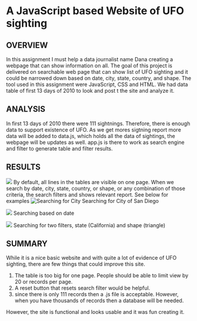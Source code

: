 # A JavaScript based Website of UFO sighting

## OVERVIEW
In this assignment I must help a data journalist name Dana creating a webpage that can show information on all. The goal of this project is delivered on searchable web page that can show list of UFO sighting and it could be narrowed down based on date, city, state, country, and shape. The tool used in this assignment were JavaScript, CSS and HTML. We had data table of first 13 days of 2010 to look and post t the site and analyze it. 

## ANALYSIS
In first 13 days of 2010 there were 111 sightnings. Therefore, there is enough data to support existence of UFO. As we get mores sigtning report more data will be added to data.js, which holds all the data of sightings, the webpage will be updates as well. app.js is there to work as search engine and filter to generate table and filter results.  


## RESULTS
![](https://github.com/h4mm4d/UFO/blob/main/static/images/Search%20window.PNG?raw=true)
By default, all lines in the tables are visible on one page. When we search by date, city, state, country, or shape, or any combination of those criteria, the search filters and shows relevant report. See below for examples 
![Searching for City ](https://github.com/h4mm4d/UFO/blob/main/static/images/Citysearch.PNG?raw=true)
Searching for City of San Diego

![](https://github.com/h4mm4d/UFO/blob/main/static/images/datesearch.PNG?raw=true)
Searching based on date


![](https://github.com/h4mm4d/UFO/blob/main/static/images/stateandshape.PNG?raw=true)
Searching for two filters, state (California) and shape (triangle)

## SUMMARY

While it is a nice basic website and with quite a lot of evidence of UFO sighting, there are few things that could improve this site. 
1. The table is too big for one page. People should be able to limit view by 20 or records per page. 
2. A reset button that resets search filter would be helpful. 
3. since there is only 111 records then a .js file is acceptable. However, when you have thousands of records then a database will be needed. 

However, the site is functional and looks usable and it was fun creating it. 
